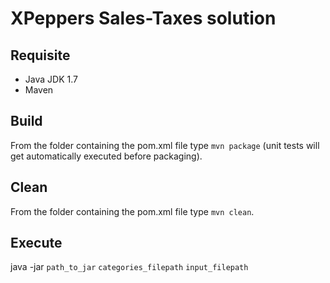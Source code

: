 # XPeppers Sales-Taxes solution
## Requisite
* Java JDK 1.7
* Maven
## Build
From the folder containing the pom.xml file type `mvn package` (unit tests will get automatically executed before packaging).
## Clean
From the folder containing the pom.xml file type `mvn clean`.
## Execute
java -jar `path_to_jar` `categories_filepath` `input_filepath`
